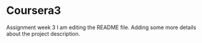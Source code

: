 # Coursera3
Assignment week 3 
I am editing the README file. Adding some more details about the project description.

